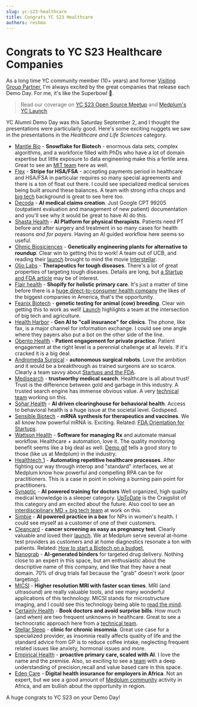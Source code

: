 ```yaml
---
slug: yc-s23-healthcare
title: Congrats YC S23 Healthcare
authors: reshma
---
```


# Congrats to YC S23 Healthcare Companies

As a long time YC community member (10+ years) and former [Visiting Group Partner](https://www.ycombinator.com/blog/welcome-s21-visiting-group-partners), I'm always excited by the great companies that release each Demo Day. For me, it's like the Superbowl 🏈.

<!-- truncate -->

> Read our coverage on [YC S23 Open Source Meetup](/blog/2023-08-17-yc-oss-faq.md) and [Medplum's YC Launch](/blog/2022-08-02-medplum-in-yc.md)

YC Alumni Demo Day was this Saturday September 2, and I thought the presentations were particularly good. Here's some exciting nuggets we saw in the presentations in the _Healthcare and Life Sciences_ category.

- [Mantle Bio](https://www.mantlebio.com/) - **Snowflake for Biotech** - enormous data sets, complex algorithms, and a workforce filled with PhDs who have a lot of domain expertise but little exposure to data engineering make this a fertile area. Great to see an [MIT team](https://www.ycombinator.com/companies/mantlebio) here as well.
- [Flex](https://withflex.com/) - **Stripe for HSA/FSA** - accepting payments period in healthcare and HSA/FSA in particular requires so many special agreements and there is a ton of float out there. I could see specialized medical services being built around these balances. A team with strong infra chops and [big tech](https://www.ycombinator.com/companies/mantlebio) background is great to see here too.
- [Decoda](https://decoda.health/) - **AI medical claims creation**. Just Google CPT 99205 (outpatient evaluation and management of new patient) documentation and you'll see why it would be great to have AI do this.
- [Shasta Health](https://www.shasta.health/) - **AI Platform for physical therapists**. Patients need PT before and after surgery and treatment in so many cases for health reasons _and for payers_. Having an AI guided workflow here seems so useful.
- [Ohmic Biosiciences](https://ohmicbiosciences.com/) - **Genetically engineering plants for alternative to roundup**. Clear win to getting this to work! A team out of UCB, and reading their [launch](https://www.ycombinator.com/launches/J5Y-ohmic-biosciences-genetically-engineering-disease-resistant-plants) brought to mind the movie [Interstellar](https://www.imdb.com/title/tt0816692/).
- [Olio Labs](https://oliolabs.co/) - **Therapeutics for tough diseases**. There's a lot of great properties of targeting tough diseases. Details are long, but [a Startup and FDA article](https://www.ycombinator.com/blog/the-pre-product-startup-and-the-fda) may be of interest.
- [Flair health](https://www.flairhealth.com) - **Shopify for holistic primary care**. It's just a matter of time before there is a [huge direct-to-consumer health company](https://a16z.com/2023/04/20/hey-tech-its-time-to-build-in-healthcare/) the likes of the biggest companies in America, that's the opportunity.
- [Feanix Biotech](https://www.feanixbio.com/) - **genetic testing for animal (cow) breeding**. Clear win getting this to work as well! [Launch](https://www.ycombinator.com/launches/JFK-feanix-bio-gen-ai-genetics-for-artificial-insemination) highlights a team at the intersection of big tech and agriculture.
- [Health Harbor](https://healthharbor.co/) - **Gen AI to "call insurance" for clinics**. The phone, like fax, is a major channel for information exchange. I could see one angle where they payers also put a bot on the other side of the line.
- [Obento Health](https://www.obentohealth.com) - **Patient engagement for private practice**. Patient engagement at the right level is a perennial challenge at all levels. If it's cracked it is a big deal.
- [Andromeda Surgical](http://www.andromedasurgical.com) - **autonomous surgical robots**. Love the ambition and it would be a breakthrough as trained surgeons are so scarce. Clearly a team savvy about [Startups and the FDA](https://www.ycombinator.com/blog/the-pre-product-startup-and-the-fda).
- [Medisearch](https://medisearch.io) - **trustworthy medical search**. Healthcare is all about trust! Trust is the difference between gold and garbage in this industry. A trusted search engine has immense obvious value. A very [technical team](https://www.ycombinator.com/companies/medisearch) working on this.
- [Sohar Health](https://www.soharhealth.com) - **AI driven clearinghouse for behavioral health**. Access to behavioral health is a huge issue at the societal level. Godspeed.
- [Sensible Biotech](https://sensible.bio) - **mRNA synthesis for therapeutics and vaccines**. We all know how powerful mRNA is. Exciting. Related: [FDA Orientation for Startups](https://www.ycombinator.com/blog/fda-orientation-for-early-stage-startups/).
- [Wattson Health](https://www.wattsonhealth.com) - **Software for managing Rx** and automate manual workflow. Healthcare + automation, love it. The quality monitoring benefit seems like a big deal as well. [Demo gif](https://www.ycombinator.com/launches/JDW-wattson-health-pharmacy-automation-to-increase-rx-throughput-accuracy) tells a good story to those (like us at Medplum) in the industry.
- [Healthtech 1](https://www.healthtech1.uk/) - **Automating repetitive healthcare processes**. After fighting our way through interop and "standard" interfaces, we at Medplum know how powerful and compelling RPA can be for practitioners. This is a case in point in solving a burning pain point for practitioners.
- [Synaptic](https://synaptiq.co/) - **AI powered training for doctors** Well organized, high quality medical knowledge is a sleeper category. [UpToDate](https://www.uptodate.com/) is the Craigslist of this category and am excited about the future. Also cool to see an [interdisciplinary MD + big tech team](https://www.ycombinator.com/companies/synaptiq) at work on this.
- [Simbie](http://www.simbiehealth.com) - **AI powered practice in a box** for NPs in women's health. I could see myself as a customer of one of their customers.
- [Cleancard](https://www.cleancard.bio) - **cancer screening as easy as pregnancy test**. Clearly valuable and loved their [launch](https://www.ycombinator.com/launches/JEj-cleancard-making-cancer-screening-as-easy-as-a-pregnancy-test). We at Medplum serve several at-home test providers as customers and at home diagnostics resonate a ton with patients. Related: [How to start a Biotech on a budget](https://www.ycombinator.com/blog/how-to-start-a-biotech-company-on-a-budget),
- [Nanograb](https://nanograb.com) - **AI-generated binders** for targeted drug delivery. Nothing close to an expert in this space, but am enthusiastic about the descriptive name of this company, and like that they have a neat domain. 70% of drug trials fail because the "grab" doesn't work (poor targeting).
- [MICSI](https://www.micsi.co/) - **Higher resolution MRI with faster scan times**. MRI (and ultrasound) are really valuable tools, and see many wonderful applications of this technology. MICSI stands for microstructure imaging, and I could see this technology being able to [read the mind](https://arxiv.org/abs/2307.11078).
- [Certainly Health](https://www.certainlyhealth.com) - **Book doctors and avoid surprise bills**. How much (and when) are two frequent unknowns in healthcare. Great to see a technocratic approach here from a [technical team](https://www.ycombinator.com/companies/certainly-health).
- [Stellar Sleep](https://stellarsleep.com/) - **clinic for chronic insomnia**. Great use case for a specialized provider, as insomnia really affects quality of life and the standard advice from GP is to reduce coffee intake, neglecting frequent related issues like anxiety, hormonal issues and more.
- [Empirical Health](https://empirical.health) - **proactive primary care, scaled with AI**. I love the name and the premise. Also, so exciting to see a [team](https://www.ycombinator.com/companies/empirical-health) with a deep understanding of precision,recall and value based care in this space.
- [Eden Care](https://www.edencaremedical.com/) - **Digital health insurance for employers in Africa**. Not an expert, but we see a good amount of [Medplum community](https://discord.gg/medplum) activity in Africa, and am bullish about the opportunity in region.

A huge congrats to YC S23 on your Demo Day!
